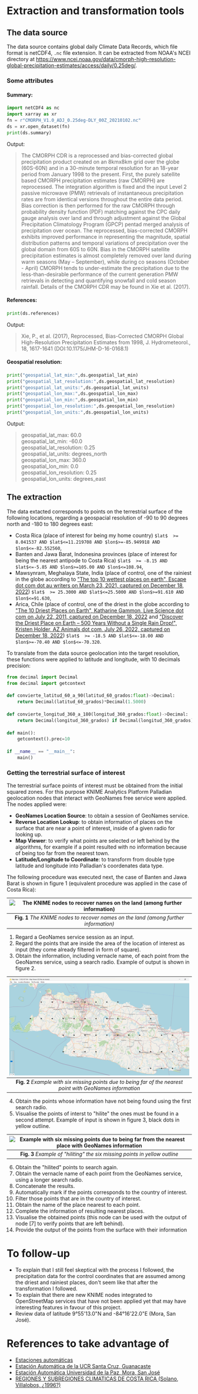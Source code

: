 # Extraction and transformation tools

## The data source
The data source contains global daily Climate Data Records, which file format is netCDF4, `.nc` file extension. It can be extracted from NOAA's NCEI directory at https://www.ncei.noaa.gov/data/cmorph-high-resolution-global-precipitation-estimates/access/daily/0.25deg/.

### Some attributes

#### Summary:
~~~py
import netCDF4 as nc
import xarray as xr
fn = r"CMORPH_V1.0_ADJ_0.25deg-DLY_00Z_20210102.nc"
ds = xr.open_dataset(fn)
print(ds.summary)
~~~

Output:

>The CMORPH CDR is a reprocessed and bias-corrected global precipitation product created on an 8kmx8km grid over the globe (60S-60N) and in a 30-minute temporal resolution for an 18-year period from January 1998 to the present. First, the purely satellite based CMORPH precipitation estimates (raw CMORPH) are reprocessed. The integration algorithm is fixed and the input Level 2 passive microwave (PMW) retrievals of instantaneous precipitation rates are from identical versions throughout the entire data period. Bias correction is then performed for the raw CMORPH through probability density function (PDF) matching against the CPC daily gauge analysis over land and through adjustment against the Global Precipitation Climatology Program (GPCP) pentad merged analysis of precipitation over ocean. The reprocessed, bias-corrected CMORPH exhibits improved performance in representing the magnitude, spatial distribution patterns and temporal variations of precipitation over the global domain from 60S to 60N. Bias in the CMORPH satellite precipitation estimates is almost completely removed over land during warm seasons (May – September), while during co seasons (October - April) CMORPH tends to under-estimate the precipitation due to the less-than-desirable performance of the current generation PMW retrievals in detecting and quantifying snowfall and cold season rainfall. Details of the CMORPH CDR may be found in Xie et al. (2017).

#### References:
~~~py
print(ds.references)
~~~

Output:

> Xie, P., et al. (2017), Reprocessed, Bias-Corrected CMORPH Global High-Resolution Precipitation Estimates from 1998, J. Hydrometeorol., 18, 1617-1641 (DOI:10.1175/JHM-D-16-0168.1)

#### Geospatial resolution:
~~~py
print("geospatial_lat_min:",ds.geospatial_lat_min)
print("geospatial_lat_resolution:",ds.geospatial_lat_resolution)
print("geospatial_lat_units:",ds.geospatial_lat_units)
print("geospatial_lon_max:",ds.geospatial_lon_max)
print("geospatial_lon_min:",ds.geospatial_lon_min)
print("geospatial_lon_resolution:",ds.geospatial_lon_resolution)
print("geospatial_lon_units:",ds.geospatial_lon_units)
~~~

Output:
>geospatial_lat_max: 60.0<br/>
>geospatial_lat_min: -60.0<br/>
>geospatial_lat_resolution: 0.25<br/>
>geospatial_lat_units: degrees_north<br/>
>geospatial_lon_max: 360.0<br/>
>geospatial_lon_min: 0.0<br/>
>geospatial_lon_resolution: 0.25<br/>
>geospatial_lon_units: degrees_east<br/>

## The extraction

The data extacted corresponds to points on the terrestrial surface of the following locations, regarding a geospacial resolution of -90 to 90 degrees north and -180 to 180 degrees east:
 - Costa Rica (place of interest for being my home country) `$lat$  >= 8.041537 AND $lat$<=11.219708 AND $lon$>=-85.949918 AND $lon$<=-82.552560`,
 - Banten and Jawa Barat, Indonesina provinces (place of interest for being the nearest antipode to Costa Rica) `$lat$  >= -8.15 AND $lat$<=-5.85 AND $lon$>=105.00 AND $lon$<=108.94`,
 - Mawsynram, Meghalaya State, India (place of control, one of the rainiest in the globe according to ["The top 10 wettest places on earth",
Escape dot com dot au writers	on March 23, 2021, captured on December 18, 2022](https://www.escape.com.au/escape-travel/the-top-10-wettest-places-on-earth/news-story/993eaffca1d3d5fabc0c9d73bef06b96)) `$lat$  >= 25.3000 AND $lat$<=25.5000 AND $lon$>=91.610 AND $lon$<=91.630`,
 - Arica, Chile (place of control, one of the driest in the globe according to ["The 10 Driest Places on Earth", Katharine Gammon,
 Live Science dot com on July 22, 2011, captured on December 18, 2022](https://www.livescience.com/30627-10-driest-places-on-earth.html) and ["Discover the Driest Place on Earth – 500 Years Without a Single Rain Drop!", Kristen Holder, AZ Animals dot com, July 26, 2022, captured on December 18, 2022](https://a-z-animals.com/blog/discover-the-driest-place-on-earth-500-years-without-a-single-rain-drop/)) `$lat$  >= -18.5 AND $lat$<=-18.00 AND $lon$>=-70.40 AND $lon$<=-70.320`.
 
To translate from the data source geolocation into the target resolution, these functions were applied to latitude and longitude, with 10 decimals precision:
~~~py
from decimal import	Decimal
from decimal import	getcontext

def convierte_latitud_60_a_90(latitud_60_grados:float)->Decimal:
    return Decimal(latitud_60_grados)*Decimal(1.5000)

def convierte_longitud_360_a_180(longitud_360_grados:float)->Decimal:
    return Decimal(longitud_360_grados) if Decimal(longitud_360_grados) <= Decimal(180.0000) else Decimal(longitud_360_grados)-Decimal(360.0000)        

def main():
    getcontext().prec=10

if __name__ == "__main__":
    main()

~~~

### Getting the terrestrial surface of interest

The terrestrial surface points of interest must be obtained from the initial squared zones. For this purpose KNIME Analytics Platform Palladian geolocation nodes that interact with GeoNames free service were applied. The nodes applied were:
- **GeoNames Location Source**: to obtain a session of GeoNames service.
- **Reverse Location Lookup**: to obtain information of places on the surface that are near a point of interest, inside of a given radio for looking up.
- **Map Viewer**: to verify what points are selected or left behind by the algorithms, for example if a point resulted with no information because of being too far from the nearest town.
- **Latitude/Longitude to Coordinate**: to transform from double type latitude and longitude into Palladian's coordenates data type.

The following procedure was executed next, the case of Banten and Jawa Barat is shown in figure 1 (equivalent procedure was applied in the case of Costa Rica):

| <img src="Nodos y selección puntos en tierra firme.png" alt="The KNIME nodes to recover names on the land (among further information)" /> |
|:--:|
| **Fig. 1** *The KNIME nodes to recover names on the land (among further information)* |
1. Regard a GeoNames service session as an input.
2. Regard the points that are inside the area of the location of interest as input (they come already filtered in form of square). 
3. Obtain the information, including vernacle name, of each point from the GeoNames service, using a search radio. Example of output is shown in figure 2.

| <img src=" Puntos en tierra firme con faltantes.png" alt="Example with six missing points due to being far of the nearest point with GeoNames information" /> |
|:--:|
| **Fig. 2** *Example with six missing points due to being far of the nearest point with GeoNames information* |

4. Obtain the points whose information have not being found using the first search radio.
5. Visualise the points of interst to "hilite" the ones must be found in a second attempt. Example of input is shown in figure 3, black dots in yellow outline.


| <img src=" Selección puntos en tierra firme.png" alt="Example with six missing points due to being far from the nearest place with GeoNames information" /> |
|:--:|
| **Fig. 3** *Example of "hiliting" the six missing points in yellow outline* |


6. Obtain the "hilited" points to search again.
7. Obtain the vernacle name of each point from the GeoNames service, using a longer search radio.
8. Concatenate the results.
9. Automatically mark if the points corresponds to the country of interest.
10. Filter those points that are in the country of interest.
11. Obtain the name of the place nearest to each point.
12. Complete the information of resulting nearest places.
13. Visualise the obtained points (this node can be used with the output of node [7] to verify points that are left behind).
14. Provide the output of the points from the surface with their information




# To follow-up

- To explain that I still feel skeptical with the process I followed, the precipitation data for the control coordinates that are assumed among the driest and rainiest places, don't seem like that after the transformation I followed.
- To explain that there are new KNIME nodes integrated to OpenStreetMap services that have not been applied yet that may have interesting features in favour of this project.
- Review data of latitude 9°55'13.0"N and -84°16'22.0"E (Mora, San José).
# References to take advantage of
- [Estaciones automáticas](https://www.imn.ac.cr/web/imn/estaciones-automaticas)
- [Estación Automática de la UCR Santa Cruz, Guanacaste](https://www.imn.ac.cr/especial/estacionStacruz.html)
- [Estación Automática Universidad de la Paz, Mora, San José](https://www.imn.ac.cr/especial/estacionUPaz.html)
- [REGIONES Y SUBREGIONES CLIMATICAS DE COSTA RICA (Solano, Villalobos, ¿1996?)](https://www.imn.ac.cr/documents/10179/20909/Regionalizaci%C3%B3n+clim%C3%A1tica+de+Costa+Rica)
